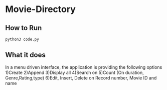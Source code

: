 # Movie-Directory


## How to Run

```python
python3 code.py
```

## What it does


In a menu driven interface, the application is providing the following options 
1)Create
2)Append
3)Display all
4)Search on
5)Count (On duration, Genre,Rating,type)
6)Edit, Insert, Delete on Record number, Movie ID and name 
